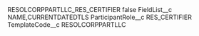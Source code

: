 <?xml version="1.0" encoding="UTF-8"?>
<CustomMetadata xmlns="http://soap.sforce.com/2006/04/metadata" xmlns:xsi="http://www.w3.org/2001/XMLSchema-instance" xmlns:xsd="http://www.w3.org/2001/XMLSchema">
    <label>RESOLCORPPARTLLC_RES_CERTIFIER</label>
    <protected>false</protected>
    <values>
        <field>FieldList__c</field>
        <value xsi:type="xsd:string">NAME,CURRENTDATEDTLS</value>
    </values>
    <values>
        <field>ParticipantRole__c</field>
        <value xsi:type="xsd:string">RES_CERTIFIER</value>
    </values>
    <values>
        <field>TemplateCode__c</field>
        <value xsi:type="xsd:string">RESOLCORPPARTLLC</value>
    </values>
</CustomMetadata>
